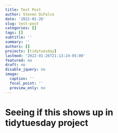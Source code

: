 ```yaml
---
title: Test Post
author: Steven DiFalco
date: '2022-01-26'
slug: test-post
categories: []
tags: []
subtitle: ''
summary: ''
authors: []
projects: [tidytuesday]
lastmod: '2022-01-26T21:13:24-05:00'
featured: no
draft: no
disable_jquery: no
image:
  caption: ''
  focal_point: ''
  preview_only: no
---
```


# Seeing if this shows up in tidytuesday project
